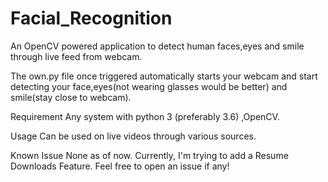 # Facial_Recognition
An OpenCV powered application to detect human faces,eyes and smile through live feed from webcam.

The own.py file once triggered automatically starts your webcam and start detecting your face,eyes(not wearing glasses would be better) and smile(stay close to webcam).

Requirement
Any system with python 3 (preferably 3.6) ,OpenCV.

Usage
Can be used on live videos through various sources.

Known Issue
None as of now. Currently, I'm trying to add a Resume Downloads Feature. Feel free to open an issue if any!
